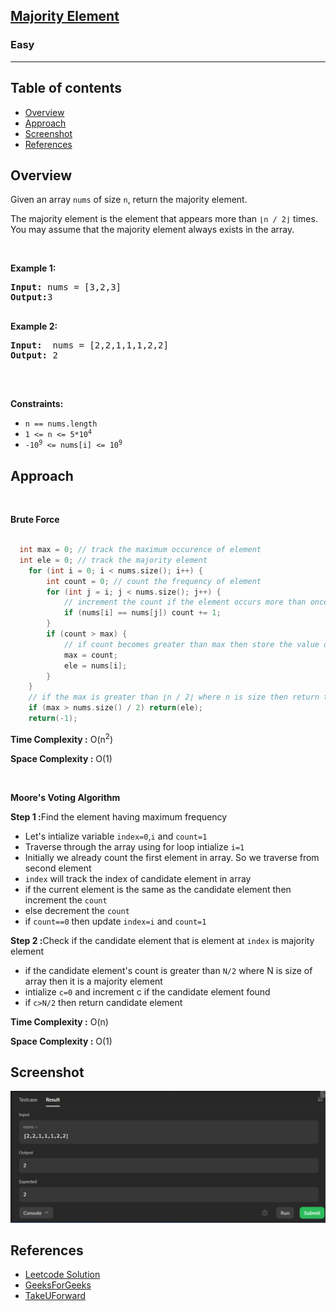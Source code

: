 <h2><a href="https://leetcode.com/problems/majority-element/">Majority Element</a></h2><h3>Easy</h3><hr>
<div>

## Table of contents

- [Overview](#overview)
- [Approach](#approach)
- [Screenshot](#screenshot)
- [References](#references)

## Overview 
<p>Given an array <code>nums</code> of size <code>n</code>, return the majority element.</p>

<p>The majority element is the element that appears more than <code>⌊n / 2⌋</code> times. You may assume that the majority element always exists in the array.</p>

<p>&nbsp;</p>
<p><strong class="example">Example 1:</strong></p>

<pre><strong>Input:</strong> nums = [3,2,3]
<strong>Output:</strong>3

</pre>

<p><strong class="example">Example 2:</strong></p>

<pre><strong>Input:</strong>  nums = [2,2,1,1,1,2,2]
<strong>Output:</strong> 2

</pre>

<p>&nbsp;</p>
<p><strong>Constraints:</strong></p>

<ul>
    <li><code>n == nums.length</code></li>
	<li><code>1 &lt;= n &lt;= 5*10<sup>4</sup></code></li>
	<li><code>-10<sup>9</sup> &lt;= nums[i] &lt;= 10<sup>9</sup></code></li>
</ul>
</div>

</div>
<h2>Approach</h2>
<p>&nbsp;</p>
<p><strong>Brute Force</strong></p>

```cpp
  
  int max = 0; // track the maximum occurence of element
  int ele = 0; // track the majority element
    for (int i = 0; i < nums.size(); i++) {
        int count = 0; // count the frequency of element
        for (int j = i; j < nums.size(); j++) {
			// increment the count if the element occurs more than once
            if (nums[i] == nums[j]) count += 1;
        }
        if (count > max) {
			// if count becomes greater than max then store the value of element and its frequency
            max = count;
            ele = nums[i];
        }
    }
	// if the max is greater than ⌊n / 2⌋ where n is size then return the element
    if (max > nums.size() / 2) return(ele); 
    return(-1);  

```
<p><strong>Time Complexity :</strong> O(n<sup>2</sup>)</p>
<p><strong>Space Complexity :</strong> O(1)</p>

<p>&nbsp;</p>
<p><strong>Moore's Voting Algorithm </strong></p>
<p><strong>Step 1 :</strong>Find the element having maximum frequency</p>
<ul>
	<li>Let's intialize variable <code>index=0</code>,<code>i</code> and <code>count=1</code></li>
	<li>Traverse through the array using for loop intialize <code>i=1</code></li>
	<li>Initially we already count the first element in array. So we traverse from second element</li>
	<li><code>index</code> will track the index of candidate element in array</li>
	<li>if the current element is the same as the candidate element then increment the <code>count</code></li>
	<li>else decrement the <code>count</code></li>
	<li>if <code>count==0</code> then update <code>index=i</code> and <code>count=1</code></li>

</ul>
<p><strong>Step 2 :</strong>Check if the candidate element that is element at <code>index</code> is majority element</p>
<ul>
	<li>if the candidate element's count is greater than <code>N/2</code> where N is size of array then it is a majority element</li>
	<li>intialize <code>c=0</code> and increment c if the candidate element found</li>
	<li>if <code>c>N/2</code> then return candidate element</li>
</ul>

<p><strong>Time Complexity :</strong> O(n)</p>
<p><strong>Space Complexity :</strong> O(1)</p>


</div>

## Screenshot
![ss](./screenshot/ss.png)

## References
- [Leetcode Solution](https://leetcode.com/problems/majority-element/solution/)
- [GeeksForGeeks](https://www.geeksforgeeks.org/majority-element/)
- [TakeUForward](https://www.youtube.com/watch?v=AoX3BPWNnoE)
